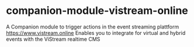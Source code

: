 # companion-module-vistream-online

A Companion module to trigger actions in the event streaming plattform https://www.vistream.online
Enables you to integrate for virtual and hybrid events with the ViStream realtime CMS
